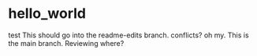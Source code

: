 # hello_world
test
This should go into the readme-edits branch.
conflicts?
oh my.
This is the main branch.
Reviewing
where?
